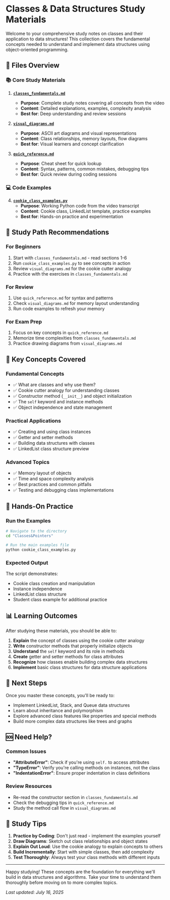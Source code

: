 # Classes & Data Structures Study Materials

Welcome to your comprehensive study notes on classes and their application to data structures! This collection covers the fundamental concepts needed to understand and implement data structures using object-oriented programming.

## 📁 Files Overview

### 📚 Core Study Materials

1. **[`classes_fundamentals.md`](classes_fundamentals.md)**
   - **Purpose**: Complete study notes covering all concepts from the video
   - **Content**: Detailed explanations, examples, complexity analysis
   - **Best for**: Deep understanding and review sessions

2. **[`visual_diagrams.md`](visual_diagrams.md)**
   - **Purpose**: ASCII art diagrams and visual representations
   - **Content**: Class relationships, memory layouts, flow diagrams
   - **Best for**: Visual learners and concept clarification

3. **[`quick_reference.md`](quick_reference.md)**
   - **Purpose**: Cheat sheet for quick lookup
   - **Content**: Syntax, patterns, common mistakes, debugging tips
   - **Best for**: Quick review during coding sessions

### 💻 Code Examples

4. **[`cookie_class_examples.py`](cookie_class_examples.py)**
   - **Purpose**: Working Python code from the video transcript
   - **Content**: Cookie class, LinkedList template, practice examples
   - **Best for**: Hands-on practice and experimentation

## 🎯 Study Path Recommendations

### For Beginners
1. Start with `classes_fundamentals.md` - read sections 1-6
2. Run `cookie_class_examples.py` to see concepts in action
3. Review `visual_diagrams.md` for the cookie cutter analogy
4. Practice with the exercises in `classes_fundamentals.md`

### For Review
1. Use `quick_reference.md` for syntax and patterns
2. Check `visual_diagrams.md` for memory layout understanding
3. Run code examples to refresh your memory

### For Exam Prep
1. Focus on key concepts in `quick_reference.md`
2. Memorize time complexities from `classes_fundamentals.md`
3. Practice drawing diagrams from `visual_diagrams.md`

## 🔗 Key Concepts Covered

### Fundamental Concepts
- ✅ What are classes and why use them?
- ✅ Cookie cutter analogy for understanding classes
- ✅ Constructor method (`__init__`) and object initialization
- ✅ The `self` keyword and instance methods
- ✅ Object independence and state management

### Practical Applications
- ✅ Creating and using class instances
- ✅ Getter and setter methods
- ✅ Building data structures with classes
- ✅ LinkedList class structure preview

### Advanced Topics
- ✅ Memory layout of objects
- ✅ Time and space complexity analysis
- ✅ Best practices and common pitfalls
- ✅ Testing and debugging class implementations

## 🧪 Hands-On Practice

### Run the Examples
```bash
# Navigate to the directory
cd "Classes&Pointers"

# Run the main examples file
python cookie_class_examples.py
```

### Expected Output
The script demonstrates:
- Cookie class creation and manipulation
- Instance independence
- LinkedList class structure
- Student class example for additional practice

## 📊 Learning Outcomes

After studying these materials, you should be able to:

1. **Explain** the concept of classes using the cookie cutter analogy
2. **Write** constructor methods that properly initialize objects
3. **Understand** the `self` keyword and its role in methods
4. **Create** getter and setter methods for class attributes
5. **Recognize** how classes enable building complex data structures
6. **Implement** basic class structures for data structure applications

## 🔄 Next Steps

Once you master these concepts, you'll be ready to:
- Implement LinkedList, Stack, and Queue data structures
- Learn about inheritance and polymorphism
- Explore advanced class features like properties and special methods
- Build more complex data structures like trees and graphs

## 🆘 Need Help?

### Common Issues
- **"AttributeError"**: Check if you're using `self.` to access attributes
- **"TypeError"**: Verify you're calling methods on instances, not the class
- **"IndentationError"**: Ensure proper indentation in class definitions

### Review Resources
- Re-read the constructor section in `classes_fundamentals.md`
- Check the debugging tips in `quick_reference.md`
- Study the method call flow in `visual_diagrams.md`

## 📝 Study Tips

1. **Practice by Coding**: Don't just read - implement the examples yourself
2. **Draw Diagrams**: Sketch out class relationships and object states
3. **Explain Out Loud**: Use the cookie analogy to explain concepts to others
4. **Build Incrementally**: Start with simple classes, then add complexity
5. **Test Thoroughly**: Always test your class methods with different inputs

---

Happy studying! These concepts are the foundation for everything we'll build in data structures and algorithms. Take your time to understand them thoroughly before moving on to more complex topics.

*Last updated: July 16, 2025*
